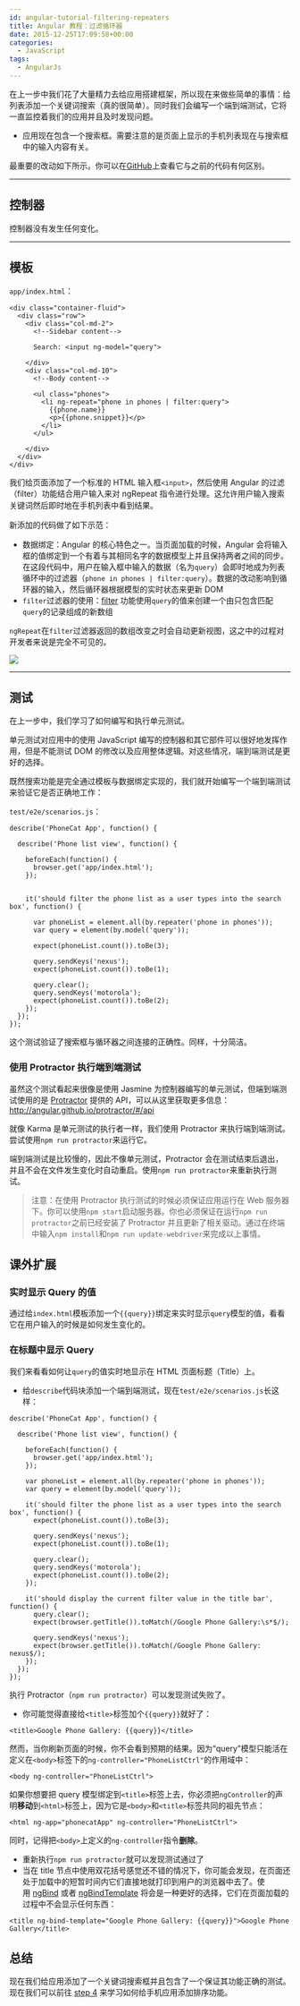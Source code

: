 ```yaml
---
id: angular-tutorial-filtering-repeaters
title: Angular 教程：过滤循环器
date: 2015-12-25T17:09:58+00:00
categories:
  - JavaScript
tags:
  - AngularJs
---
```

在上一步中我们花了大量精力去给应用搭建框架，所以现在来做些简单的事情：给列表添加一个关键词搜索（真的很简单）。同时我们会编写一个端到端测试，它将一直监控着我们的应用并且及时发现问题。

  * 应用现在包含一个搜索框。需要注意的是页面上显示的手机列表现在与搜索框中的输入内容有关。

最重要的改动如下所示。你可以在[GitHub](https://github.com/angular/angular-phonecat/compare/step-2...step-3 "See diff on Github")上查看它与之前的代码有何区别。

* * *

## 控制器

控制器没有发生任何变化。

* * *

## 模板

`app/index.html`：

```
<div class="container-fluid">
  <div class="row">
    <div class="col-md-2">
      <!--Sidebar content-->

      Search: <input ng-model="query">

    </div>
    <div class="col-md-10">
      <!--Body content-->

      <ul class="phones">
        <li ng-repeat="phone in phones | filter:query">
          {{phone.name}}
          <p>{{phone.snippet}}</p>
        </li>
      </ul>

    </div>
  </div>
</div>
```

我们给页面添加了一个标准的 HTML 输入框`<input>`，然后使用 Angular 的过滤（filter）功能结合用户输入来对 ngRepeat 指令进行处理。<span style="line-height: 1.5;">这允许用户输入搜索关键词然后即时地在手机列表中看到结果。</span>

<span style="line-height: 1.5;">新添加的代码做了如下示范：</span>

  * 数据绑定：Angular 的核心特色之一。当页面加载的时候，Angular 会将输入框的值绑定到一个有着与其相同名字的数据模型上并且保持两者之间的同步。在这段代码中，用户在输入框中输入的数据（名为`query`）会即时地成为列表循环中的过滤器（`phone in phones | filter:query`）。数据的改动影响到循环器的输入，然后循环器根据模型的实时状态来更新 DOM
  * `filter`过滤器的使用：[filter](https://docs.angularjs.org/api/ng/filter/filter) 功能使用`query`的值来创建一个由只包含匹配`query`的记录组成的新数组

`ngRepeat`在`filter`过滤器返回的数组改变之时会自动更新视图，这之中的过程对开发者来说是完全不可见的。

![](https://cloud.githubusercontent.com/assets/5960988/25607284/666fac04-2f48-11e7-8757-172c83b4aa77.png)

* * *

## 测试

在上一步中，我们学习了如何编写和执行单元测试。

单元测试对应用中的使用 JavaScript 编写的控制器和其它部件可以很好地发挥作用，但是不能测试 DOM 的修改以及应用整体逻辑。对这些情况，端到端测试是更好的选择。

既然搜索功能是完全通过模板与数据绑定实现的，我们就开始编写一个端到端测试来验证它是否正确地工作：
  
`test/e2e/scenarios.js`：

```
describe('PhoneCat App', function() {

  describe('Phone list view', function() {

    beforeEach(function() {
      browser.get('app/index.html');
    });


    it('should filter the phone list as a user types into the search box', function() {

      var phoneList = element.all(by.repeater('phone in phones'));
      var query = element(by.model('query'));

      expect(phoneList.count()).toBe(3);

      query.sendKeys('nexus');
      expect(phoneList.count()).toBe(1);

      query.clear();
      query.sendKeys('motorola');
      expect(phoneList.count()).toBe(2);
    });
  });
});
```

这个测试验证了搜索框与循环器之间连接的正确性。同样，十分简洁。

### 使用 Protractor 执行端到端测试

虽然这个测试看起来很像是使用 Jasmine 为控制器编写的单元测试，但端到端测试使用的是 [Protractor](https://github.com/angular/protractor) 提供的 API，可以从这里获取更多信息： <http://angular.github.io/protractor/#/api>

就像 Karma 是单元测试的执行者一样，我们使用 Protractor 来执行端到端测试。尝试使用`npm run protractor`来运行它。

端到端测试是比较慢的，因此不像单元测试，Protractor 会在测试结束后退出，并且不会在文件发生变化时自动重启。使用`npm run protractor`来重新执行测试。

> 注意：在使用 Protractor 执行测试的时候必须保证应用运行在 Web 服务器下。你可以使用`npm start`启动服务器。你也必须保证在运行`npm run protractor`之前已经安装了 Protractor 并且更新了相关驱动。通过在终端中输入`npm install`和`npm run update-webdriver`来完成以上事情。

## 课外扩展

### 实时显示 Query 的值

通过给`index.html`模板添加一个`{{query}}`绑定来实时显示`query`模型的值，看看它在用户输入的时候是如何发生变化的。

### 在标题中显示 Query

我们来看看如何让`query`的值实时地显示在 HTML 页面标题（Title）上。

* 给`describe`代码块添加一个端到端测试，现在`test/e2e/scenarios.js`长这样： 

```
describe('PhoneCat App', function() {

  describe('Phone list view', function() {

    beforeEach(function() {
      browser.get('app/index.html');
    });

    var phoneList = element.all(by.repeater('phone in phones'));
    var query = element(by.model('query'));

    it('should filter the phone list as a user types into the search box', function() {
      expect(phoneList.count()).toBe(3);

      query.sendKeys('nexus');
      expect(phoneList.count()).toBe(1);

      query.clear();
      query.sendKeys('motorola');
      expect(phoneList.count()).toBe(2);
    });

    it('should display the current filter value in the title bar', function() {
      query.clear();
      expect(browser.getTitle()).toMatch(/Google Phone Gallery:\s*$/);

      query.sendKeys('nexus');
      expect(browser.getTitle()).toMatch(/Google Phone Gallery: nexus$/);
    });
  });
});
```

执行 Protractor（`npm run protractor`）可以发现测试失败了。

* 你可能觉得直接给`<title>`标签加个`{{query}}`就好了： 

```
<title>Google Phone Gallery: {{query}}</title>
```

然而，当你刷新页面的时候，你不会看到预期的结果。因为“query”模型只能活在定义在`<body>`标签下的`ng-controller="PhoneListCtrl"`的作用域中：

```
<body ng-controller="PhoneListCtrl">
```

如果你想要把 query 模型绑定到`<title>`标签上去，你必须把`ngController`的声明**移动**到`<html>`标签上，因为它是`<body>`和`<title>`标签共同的祖先节点：

```
<html ng-app="phonecatApp" ng-controller="PhoneListCtrl">
```
  
同时，记得把`<body>`上定义的`ng-controller`指令**删除**。</li> 
        
* 重新执行`npm run protractor`就可以发现测试通过了
* 当在 title 节点中使用双花括号感觉还不错的情况下，你可能会发现，在页面还处于加载中的短暂时间内它们直接地就打印到用户的浏览器中去了。使用 [ngBind](https://docs.angularjs.org/api/ng/directive/ngBind) 或者 [ngBindTemplate](https://docs.angularjs.org/api/ng/directive/ngBindTemplate) 将会是一种更好的选择，它们在页面加载的过程中不会显示任何东西：

```
<title ng-bind-template="Google Phone Gallery: {{query}}">Google Phone Gallery</title>
```

## 总结

现在我们给应用添加了一个关键词搜索框并且包含了一个保证其功能正确的测试。现在我们可以前往 [step 4](/p/angular-tutorial-two-way-data-binding/) 来学习如何给手机应用添加排序功能。

